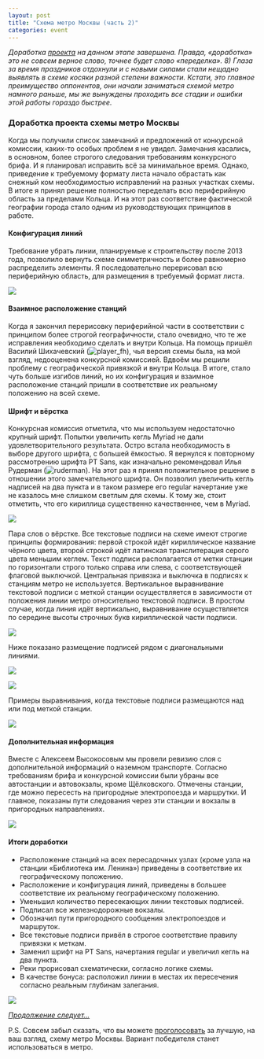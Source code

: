 ```yaml
---
layout: post
title: "Схема метро Москвы (часть 2)"
categories: event
---
```

*Доработка [проекта](https://quillcraft.livejournal.com/231396.html) на данном этапе завершена. Правда, «доработка» это не совсем верное слово, точнее будет слово «переделка». 8) Глаза за время праздников отдохнули и с новыми силами стали нещадно выявлять в схеме косяки разной степени важности. Кстати, это главное преимущество оппонентов, они начали заниматься схемой метро намного раньше, мы же вынуждены проходить все стадии и ошибки этой работы гораздо быстрее.*

### Доработка проекта схемы метро Москвы

Когда мы получили список замечаний и предложений от конкурсной комиссии, каких-то особых проблем я не увидел. Замечания касались, в основном, более строгого следования требованиям конкурсного брифа. И я планировал исправить всё за минимальное время. Однако, приведение к требуемому формату листа начало обрастать как снежный ком необходимостью исправлений на разных участках схемы. В итоге я принял решение полностью переделать всю периферийную область за пределами Кольца. И на этот раз соответствие фактической географии города стало одним из руководствующих принципов в работе.

#### Конфигурация линий

Требование убрать линии, планируемые к строительству после 2013 года, позволило вернуть схеме симметричность и более равномерно распределить элементы. Я последовательно перерисовал всю периферийную область, для размещения в требуемый формат листа.

![](https://ic.pics.livejournal.com/quillcraft/13449910/310758/310758_original.png)

#### Взаимное расположение станций

Когда я закончил перерисовку периферийной части в соответствии с принципом более строгой географичности, стало очевидно, что те же исправления необходимо сделать и внутри Кольца. На помощь пришёл Василий Шихачевский (![player_fh]()), чья версия схемы была, на мой взгляд, недооценена конкурсной комиссией. Вдвоём мы решили проблему с географической привязкой и внутри Кольца. В итоге, стало чуть больше изгибов линий, но их конфигурация и взаимное расположение станций пришли в соответствие их реальному положению на всей схеме.

#### Шрифт и вёрстка

Конкурсная комиссия отметила, что мы используем недостаточно крупный шрифт. Попытки увеличить кегль Myriad не дали удовлетворительного результата. Остро встала необходимость в выборе другого шрифта, с большей ёмкостью. Я вернулся к повторному рассмотрению шрифта PT Sans, как изначально рекомендовал Илья Рудерман (![ruderman]()). На этот раз я принял положительное решение в отношении этого замечательного шрифта. Он позволил увеличить кегль надписей на два пункта и в таком размере его regular начертание уже не казалось мне слишком светлым для схемы. К тому же, стоит отметить, что его кириллица существенно качественнее, чем в Myriad.

![](https://ic.pics.livejournal.com/quillcraft/13449910/310815/310815_original.png)

Пара слов о вёрстке. Все текстовые подписи на схеме имеют строгие принципы формирования: первой строкой идёт кириллическое название чёрного цвета, второй строкой идёт латинская транслитерация серого цвета меньшим кеглем. Текст подписи располагается от метки станции по горизонтали строго только справа или слева, с соответствующей флаговой выключкой. Центральная привязка и выключка в подписях к станциям метро не используется. Вертикальное выравнивание текстовой подписи с меткой станции осуществляется в зависимости от положения линии метро относительно текстовой подписи. В простом случае, когда линия идёт вертикально, выравнивание осуществляется по середине высоты строчных букв кириллической части подписи.

![](https://ic.pics.livejournal.com/quillcraft/13449910/309195/309195_original.png)

Ниже показано размещение подписей рядом с диагональными линиями.

![](https://ic.pics.livejournal.com/quillcraft/13449910/309479/309479_original.png)

![](https://ic.pics.livejournal.com/quillcraft/13449910/310242/310242_original.png)

Примеры выравнивания, когда текстовые подписи размещаются над или под меткой станции.

![](https://ic.pics.livejournal.com/quillcraft/13449910/309735/309735_original.png)

#### Дополнительная информация

Вместе с Алексеем Высокосовым мы провели ревизию слоя с дополнительной информаций о наземном транспорте. Согласно требованиям брифа и конкурсной комиссии были убраны все автостанции и автовокзалы, кроме Щёлковского. Отмечены станции, где можно пересесть на пригородные электропоезда и маршрутки. И главное, показаны пути следования через эти станции и вокзалы в пригородных направлениях.

![](https://ic.pics.livejournal.com/quillcraft/13449910/310430/310430_original.png)

#### Итоги доработки

* Расположение станций на всех пересадочных узлах (кроме узла на станции «Библиотека им. Ленина») приведены в соответствие их географическому положению.
* Расположение и конфигурация линий, приведены в большее соответствие их реальному географическому положению.
* Уменьшил количество пересекающих линии текстовых подписей.
* Подписал все железнодорожные вокзалы.
* Обозначил пути пригородного сообщения электропоездов и маршруток.
* Все текстовые подписи привёл в строгое соответствие правилу привязки к меткам.
* Заменил шрифт на PT Sans, начертания regular и увеличил кегль на два пункта.
* Реки прорисовал схематически, согласно логике схемы.
* В качестве бонуса: расположил линии в местах их пересечения согласно реальным глубинам залегания.

![](https://ic.pics.livejournal.com/quillcraft/13449910/311253/311253_original.png)

*[Продолжение следует…](https://quillcraft.livejournal.com/232336.html)*

P.S. Совсем забыл сказать, что вы можете [проголосовать](https://dt.mos.ru/metro/) за лучшую, на ваш взгляд, схему метро Москвы. Вариант победителя станет использоваться в метро.